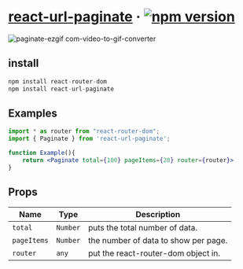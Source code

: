 # [react-url-paginate](https://www.npmjs.com/package/react-url-paginate) &middot; [![npm version](https://img.shields.io/badge/npm-v0.0.6-blue)](https://www.npmjs.com/package/react-url-paginate)

![paginate-ezgif com-video-to-gif-converter](https://github.com/reignkk1/react-url-paginate/assets/87847136/842ff5b2-5be7-40f2-95df-7d2456869923)


## install

```jsx
npm install react-router-dom
npm install react-url-paginate
```

## Examples

```jsx
import * as router from "react-router-dom";
import { Paginate } from 'react-url-paginate';

function Example(){
    return <Paginate total={100} pageItems={20} router={router}>
}
```

## Props

| Name        | Type     | Description                          |
| ----------- | -------- | ------------------------------------ |
| `total`     | `Number` | puts the total number of data.       |
| `pageItems` | `Number` | the number of data to show per page. |
| `router`    | `any`    | put the react-router-dom object in.  |
